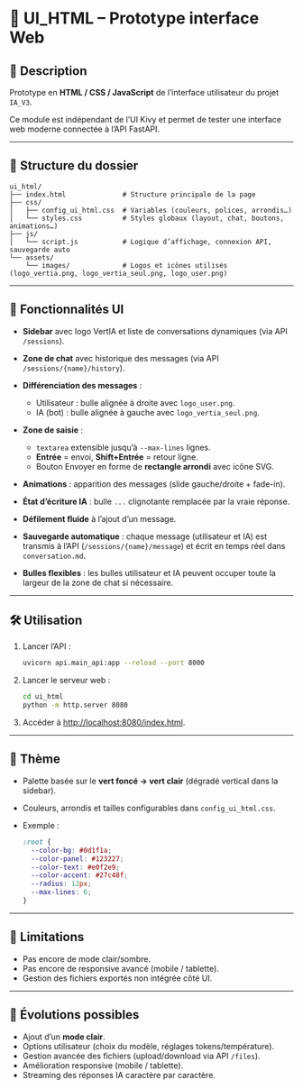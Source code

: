 # 📖 UI\_HTML – Prototype interface Web

## 📌 Description

Prototype en **HTML / CSS / JavaScript** de l’interface utilisateur du projet `IA_V3`.

Ce module est indépendant de l’UI Kivy et permet de tester une interface web moderne connectée à l’API FastAPI.

---

## 📂 Structure du dossier

```
ui_html/
├── index.html              # Structure principale de la page
├── css/
│   ├── config_ui_html.css  # Variables (couleurs, polices, arrondis…)
│   └── styles.css          # Styles globaux (layout, chat, boutons, animations…)
├── js/
│   └── script.js           # Logique d’affichage, connexion API, sauvegarde auto
└── assets/
    └── images/             # Logos et icônes utilisés (logo_vertia.png, logo_vertia_seul.png, logo_user.png)
```

---

## 🎨 Fonctionnalités UI

* **Sidebar** avec logo VertIA et liste de conversations dynamiques (via API `/sessions`).
* **Zone de chat** avec historique des messages (via API `/sessions/{name}/history`).
* **Différenciation des messages** :

  * Utilisateur : bulle alignée à droite avec `logo_user.png`.
  * IA (bot) : bulle alignée à gauche avec `logo_vertia_seul.png`.
* **Zone de saisie** :

  * `textarea` extensible jusqu’à `--max-lines` lignes.
  * **Entrée** = envoi, **Shift+Entrée** = retour ligne.
  * Bouton Envoyer en forme de **rectangle arrondi** avec icône SVG.
* **Animations** : apparition des messages (slide gauche/droite + fade-in).
* **État d’écriture IA** : bulle `...` clignotante remplacée par la vraie réponse.
* **Défilement fluide** à l’ajout d’un message.
* **Sauvegarde automatique** : chaque message (utilisateur et IA) est transmis à l’API (`/sessions/{name}/message`) et écrit en temps réel dans `conversation.md`.
* **Bulles flexibles** : les bulles utilisateur et IA peuvent occuper toute la largeur de la zone de chat si nécessaire.

---

## 🛠️ Utilisation

1. Lancer l’API :

   ```bash
   uvicorn api.main_api:app --reload --port 8000
   ```
2. Lancer le serveur web :

   ```bash
   cd ui_html
   python -m http.server 8080
   ```
3. Accéder à [http://localhost:8080/index.html](http://localhost:8080/index.html).

---

## 🎨 Thème

* Palette basée sur le **vert foncé → vert clair** (dégradé vertical dans la sidebar).
* Couleurs, arrondis et tailles configurables dans `config_ui_html.css`.
* Exemple :

  ```css
  :root {
    --color-bg: #0d1f1a;
    --color-panel: #123227;
    --color-text: #e0f2e9;
    --color-accent: #27c48f;
    --radius: 12px;
    --max-lines: 6;
  }
  ```

---

## 🚧 Limitations

* Pas encore de mode clair/sombre.
* Pas encore de responsive avancé (mobile / tablette).
* Gestion des fichiers exportés non intégrée côté UI.

---

## 🔮 Évolutions possibles

* Ajout d’un **mode clair**.
* Options utilisateur (choix du modèle, réglages tokens/température).
* Gestion avancée des fichiers (upload/download via API `/files`).
* Amélioration responsive (mobile / tablette).
* Streaming des réponses IA caractère par caractère.
